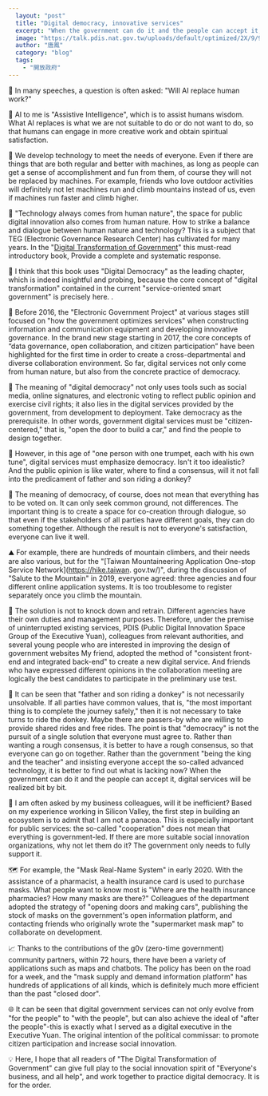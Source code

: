 ```yaml
---
  layout: "post"
  title: "Digital democracy, innovative services"
  excerpt: "When the government can do it and the people can accept it, digital services will be realized bit by bit."
  image: "https://talk.pdis.nat.gov.tw/uploads/default/optimized/2X/9/9237edad0303f40cdbe55c577d65505ebc7e3061_2_1380x920.jpeg"
  author: "唐鳳"
  category: "blog"
  tags: 
    - "開放政府"
---
```



🤖 In many speeches, a question is often asked: "Will AI replace human work?"

🚸 AI to me is "Assistive Intelligence", which is to assist humans wisdom. What AI replaces is what we are not suitable to do or do not want to do, so that humans can engage in more creative work and obtain spiritual satisfaction. 

🚵 We develop technology to meet the needs of everyone. Even if there are things that are both regular and better with machines, as long as people can get a sense of accomplishment and fun from them, of course they will not be replaced by machines. For example, friends who love outdoor activities will definitely not let machines run and climb mountains instead of us, even if machines run faster and climb higher. 

📖 "Technology always comes from human nature", the space for public digital innovation also comes from human nature. How to strike a balance and dialogue between human nature and technology? This is a subject that TEG (Electronic Governance Research Center) has cultivated for many years. In the "[Digital Transformation of Government](https://www.wunan.com.tw/bookdetail?no=14943)" this must-read introductory book, Provide a complete and systematic response. 

🔖 I think that this book uses "Digital Democracy" as the leading chapter, which is indeed insightful and probing, because the core concept of "digital transformation" contained in the current "service-oriented smart government" is precisely here. . 

🔔 Before 2016, the "Electronic Government Project" at various stages still focused on "how the government optimizes services" when constructing information and communication equipment and developing innovative governance. In the brand new stage starting in 2017, the core concepts of “data governance, open collaboration, and citizen participation” have been highlighted for the first time in order to create a cross-departmental and diverse collaboration environment. So far, digital services not only come from human nature, but also from the concrete practice of democracy. 

🗽 The meaning of "digital democracy" not only uses tools such as social media, online signatures, and electronic voting to reflect public opinion and exercise civil rights; it also lies in the digital services provided by the government, from development to deployment. Take democracy as the prerequisite. In other words, government digital services must be "citizen-centered," that is, "open the door to build a car," and find the people to design together. 

🌁 However, in this age of "one person with one trumpet, each with his own tune", digital services must emphasize democracy. Isn't it too idealistic? And the public opinion is like water, where to find a consensus, will it not fall into the predicament of father and son riding a donkey? 

🌼 The meaning of democracy, of course, does not mean that everything has to be voted on. It can only seek common ground, not differences. The important thing is to create a space for co-creation through dialogue, so that even if the stakeholders of all parties have different goals, they can do something together. Although the result is not to everyone's satisfaction, everyone can live it well. 

⛰️ For example, there are hundreds of mountain climbers, and their needs are also various, but for the "[Taiwan Mountaineering Application One-stop Service Network](https://hike.taiwan. gov.tw/)", during the discussion of "Salute to the Mountain" in 2019, everyone agreed: three agencies and four different online application systems. It is too troublesome to register separately once you climb the mountain. 

🙋 The solution is not to knock down and retrain. Different agencies have their own duties and management purposes. Therefore, under the premise of uninterrupted existing services, PDIS (Public Digital Innovation Space Group of the Executive Yuan), colleagues from relevant authorities, and several young people who are interested in improving the design of government websites My friend, adopted the method of "consistent front-end and integrated back-end" to create a new digital service. And friends who have expressed different opinions in the collaboration meeting are logically the best candidates to participate in the preliminary use test. 

🌄 It can be seen that "father and son riding a donkey" is not necessarily unsolvable. If all parties have common values, that is, "the most important thing is to complete the journey safely," then it is not necessary to take turns to ride the donkey. Maybe there are passers-by who are willing to provide shared rides and free rides. The point is that "democracy" is not the pursuit of a single solution that everyone must agree to. Rather than wanting a rough consensus, it is better to have a rough consensus, so that everyone can go on together. Rather than the government "being the king and the teacher" and insisting everyone accept the so-called advanced technology, it is better to find out what is lacking now? When the government can do it and the people can accept it, digital services will be realized bit by bit. 

🌱 I am often asked by my business colleagues, will it be inefficient? Based on my experience working in Silicon Valley, the first step in building an ecosystem is to admit that I am not a panacea. This is especially important for public services: the so-called "cooperation" does not mean that everything is government-led. If there are more suitable social innovation organizations, why not let them do it? The government only needs to fully support it. 

🗺️ For example, the "Mask Real-Name System" in early 2020. With the assistance of a pharmacist, a health insurance card is used to purchase masks. What people want to know most is "Where are the health insurance pharmacies? How many masks are there?" Colleagues of the department adopted the strategy of "opening doors and making cars", publishing the stock of masks on the government's open information platform, and contacting friends who originally wrote the "supermarket mask map" to collaborate on development. 

📈 Thanks to the contributions of the g0v (zero-time government) community partners, within 72 hours, there have been a variety of applications such as maps and chatbots. The policy has been on the road for a week, and the "mask supply and demand information platform" has hundreds of applications of all kinds, which is definitely much more efficient than the past "closed door". 

🌐 It can be seen that digital government services can not only evolve from "for the people" to "with the people", but can also achieve the ideal of "after the people"-this is exactly what I served as a digital executive in the Executive Yuan. The original intention of the political commissar: to promote citizen participation and increase social innovation. 

💡 Here, I hope that all readers of "The Digital Transformation of Government" can give full play to the social innovation spirit of "Everyone's business, and all help", and work together to practice digital democracy. It is for the order. 

